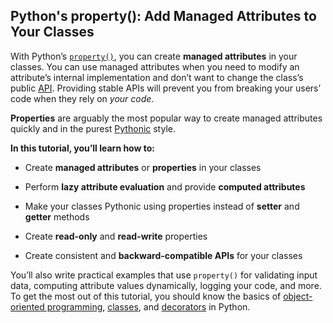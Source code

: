 ## Python's property(): Add Managed Attributes to Your Classes

With Python’s [`property()`](https://docs.python.org/3/library/functions.html#property), you can create **managed attributes** in your classes. You can use managed attributes when you need to modify an attribute’s internal implementation and don’t want to change the class’s public [API](https://en.wikipedia.org/wiki/API). Providing stable APIs will prevent you from breaking your users’ code when they rely on *your code*.

**Properties** are arguably the most popular way to create managed attributes quickly and in the purest [Pythonic](https://realpython.com/learning-paths/writing-pythonic-code/) style.

**In this tutorial, you’ll learn how to:**

- Create **managed attributes** or **properties** in your classes

- Perform **lazy attribute evaluation** and provide **computed attributes**

- Make your classes Pythonic using properties instead of **setter** and **getter** methods

- Create **read-only** and **read-write** properties

- Create consistent and **backward-compatible APIs** for your classes

You’ll also write practical examples that use `property()` for validating input data, computing attribute values dynamically, logging your code, and more. To get the most out of this tutorial, you should know the basics of [object-oriented programming](https://realpython.com/python3-object-oriented-programming/), [classes](https://realpython.com/python-classes/), and [decorators](https://realpython.com/primer-on-python-decorators/) in Python.
